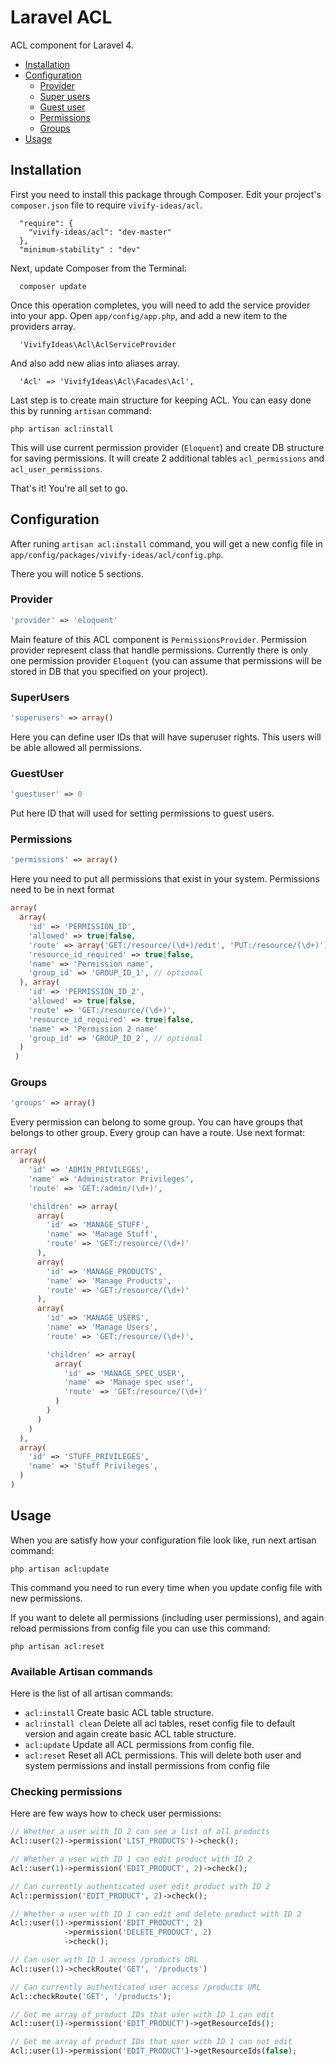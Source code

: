 Laravel ACL
===========

ACL component for Laravel 4.

- [Installation](#installation)
- [Configuration](#configuration)
  - [Provider](#provider)
  - [Super users](#superusers)
  - [Guest user](#guestuser)
  - [Permissions](#permissions)
  - [Groups](#groups)
- [Usage](#usage)

## Installation

First you need to install this package through Composer. Edit your project's `composer.json` file to require `vivify-ideas/acl`.

```
  "require": {
    "vivify-ideas/acl": "dev-master"
  },
  "minimum-stability" : "dev"
```

Next, update Composer from the Terminal:

```
  composer update
```

Once this operation completes, you will need to add the service provider into your app. Open `app/config/app.php`, and add a new item to the providers array.

```
  'VivifyIdeas\Acl\AclServiceProvider
```

And also add new alias into aliases array.

```
  'Acl' => 'VivifyIdeas\Acl\Facades\Acl',
```

Last step is to create main structure for keeping ACL. You can easy done this by running `artisan` command:

```
php artisan acl:install
```

This will use current permission provider (`Eloquent`) and create DB structure for saving permissions. It will create 2 additional tables `acl_permissions` and `acl_user_permissions`.

That's it! You're all set to go.

## Configuration

After runing `artisan acl:install` command, you will get a new config file in `app/config/packages/vivify-ideas/acl/config.php`.

There you will notice 5 sections.

### Provider

```php
'provider' => 'eloquent'
```

Main feature of this ACL component is `PermissionsProvider`. Permission provider represent class that handle permissions. Currently there is only one permission provider `Eloquent` (you can assume that permissions will be stored in DB that you specified on your project).

### SuperUsers

```php
'superusers' => array()
```

Here you can define user IDs that will have superuser rights. This users will be able allowed all permissions.

### GuestUser

```php
'guestuser' => 0
```

Put here ID that will used for setting permissions to guest users.

### Permissions

```php
'permissions' => array()
```

Here you need to put all permissions that exist in your system. Permissions need to be in next format

```php
array(
  array(
    'id' => 'PERMISSION_ID',
    'allowed' => true|false,
    'route' => array('GET:/resource/(\d+)/edit', 'PUT:/resource/(\d+)'),
    'resource_id_required' => true|false,
    'name' => 'Permission name',
    'group_id' => 'GROUP_ID_1', // optional
  ), array(
    'id' => 'PERMISSION_ID_2',
    'allowed' => true|false,
    'route' => 'GET:/resource/(\d+)',
    'resource_id_required' => true|false,
    'name' => 'Permission 2 name'
    'group_id' => 'GROUP_ID_2', // optional
  )
 )
```

### Groups

```php
'groups' => array()
```

Every permission can belong to some group. You can have groups that belongs to other group. Every group can have a route. Use next format:

```php
array(
  array(
    'id' => 'ADMIN_PRIVILEGES',
    'name' => 'Administrator Privileges',
    'route' => 'GET:/admin/(\d+)',

    'children' => array(
      array(
        'id' => 'MANAGE_STUFF',
        'name' => 'Manage Stuff',
        'route' => 'GET:/resource/(\d+)'
      ),
      array(
        'id' => 'MANAGE_PRODUCTS',
        'name' => 'Manage Products',
        'route' => 'GET:/resource/(\d+)'
      ),
      array(
        'id' => 'MANAGE_USERS',
        'name' => 'Manage Users',
        'route' => 'GET:/resource/(\d+)',

        'children' => array(
          array(
            'id' => 'MANAGE_SPEC_USER',
            'name' => 'Manage spec user',
            'route' => 'GET:/resource/(\d+)'
          )
        )
      )
    )
  ),
  array(
    'id' => 'STUFF_PRIVILEGES',
    'name' => 'Stuff Privileges',
  )
)
```

## Usage

When you are satisfy how your configuration file look like, run next artisan command:

```
php artisan acl:update
```

This command you need to run every time when you update config file with new permissions.

If you want to delete all permissions (including user permissions), and again reload permissions from config file you can use this command:

```
php artisan acl:reset
```

### Available Artisan commands

Here is the list of all artisan commands:

- ```acl:install``` Create basic ACL table structure.
- ```acl:install clean``` Delete all acl tables, reset config file to default version and again create basic ACL table structure.
- ```acl:update``` Update all ACL permissions from config file.
- ```acl:reset``` Reset all ACL permissions. This will delete both user and system permissions and install permissions from config file

### Checking permissions

Here are few ways how to check user permissions:

```php
// Whether a user with ID 2 can see a list of all products
Acl::user(2)->permission('LIST_PRODUCTS')->check();

// Whether a user with ID 1 can edit product with ID 2
Acl::user(1)->permission('EDIT_PRODUCT', 2)->check();

// Can currently authenticated user edit product with ID 2
Acl::permission('EDIT_PRODUCT', 2)->check();

// Whether a user with ID 1 can edit and delete product with ID 2
Acl::user(1)->permission('EDIT_PRODUCT', 2)
            ->permission('DELETE_PRODUCT', 2)
            ->check();

// Can user with ID 1 access /products URL
Acl::user(1)->checkRoute('GET', '/products')

// Can currently authenticated user access /products URL
Acl::checkRoute('GET', '/products');

// Get me array of product IDs that user with ID 1 can edit
Acl::user(1)->permission('EDIT_PRODUCT')->getResourceIds();

// Get me array of product IDs that user with ID 1 can not edit
Acl::user(1)->permission('EDIT_PRODUCT')->getResourceIds(false);
```
